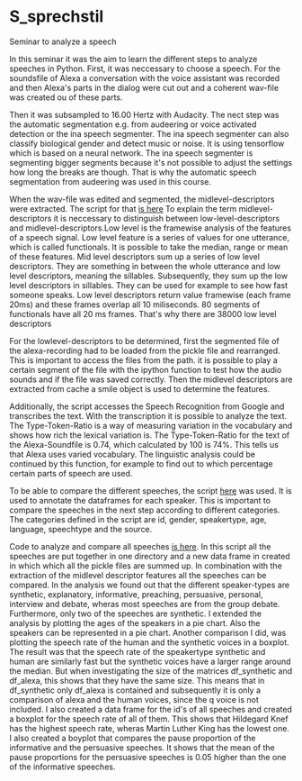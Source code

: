 # S_sprechstil
Seminar to analyze a speech

In this seminar it was the aim to learn the different steps to analyze speeches in Python. First, it was neccessary to choose a speech. For the soundsfile of Alexa a conversation with the voice assistant was recorded and then Alexa's parts in the dialog were cut out and a coherent wav-file was created ou of these parts.

Then it was subsampled to 16.00 Hertz with Audacity. The nect step was the automatic segmentation e.g. from audeering or voice activated detection or the ina speech segmenter. The ina speech segmenter can also classify biological gender and detect music or noise. It is using tensorflow which is based on a neural network. The ina speech segmenter is segmenting bigger segments because it's not possible to adjust the settings how long the breaks are though. That is why the automatic speech segmentation from audeering was used in this course.

When the wav-file was edited and segmented, the midlevel-descriptors were extracted. The script for that [is here](mid-level-descriptors)
To explain the term midlevel-descriptors it is neccessary to distinguish between low-level-descriptors and midlevel-descriptors.Low level is the framewise analysis of the features of a speech signal. Low level feature is a series of values for one utterance, which is called functionals. It is possible to take the median, range or mean of these features. Mid level descriptors sum up a series of low level descriptors. They are something in between the whole utterance and low level descriptors, meaning the sillables. Subsequently, they sum up the low level descriptors in sillables. They can be used for example to see how fast someone speaks. 
Low level descriptors return value framewise (each frame 20ms) and these frames overlap all 10 miliseconds. 80 segments of functionals have all 20 ms frames. That's why there are 38000 low level descriptors

For the lowlevel-descriptors to be determined, first the segmented file of the alexa-recording had to be loaded from the pickle file and rearranged. This is important to access the files from the path. it is possible to play a certain segment of the file with the ipython function to test how the audio sounds and if the file was saved correctly. Then the midlevel descriptors are extracted from cache a smile object is used to determine the features.

Additionally, the script accesses the Speech Recognition from Google and transcribes the text. With the transcription it is possible to analyze the text. The Type-Token-Ratio is a way of measuring variation in the vocabulary and shows how rich the lexical variation is. The Type-Token-Ratio for the text of the Alexa-Soundfile is 0.74, which calculated by 100 is 74%. This tells us that Alexa uses varied vocabulary. The linguistic analysis could be continued by this function, for example to find out to which percentage certain parts of speech are used.

To be able to compare the different speeches, the script [here](add_annotations_aktuell) was used. It is used to annotate the dataframes for each speaker. This is important to compare the speeches in the next step according to different categories. The categories defined in the script are id, gender, speakertype, age, language, speechtype and the source.

Code to analyze and compare all speeches [is here](large_dataframe_aktuell). In this script all the speeches are put together in one directory and a new data frame in created in which which all the pickle files are summed up. In combination with the extraction of the midlevel descriptor features all the speeches can be compared. In the analysis we found out that the different speaker-types are synthetic, explanatory, informative, preaching, persuasive, personal, interview and debate, wheras most speeches are from the group debate. Furthermore, only two of the speeches are synthetic. I extended the analysis by plotting the ages of the speakers in a pie chart. Also the speakers can be represented in a pie chart. Another comparison I did, was plotting the speech rate of the human and the synthetic voices in a boxplot. The result was that the speech rate of the speakertype synthetic and human are similarly fast but the synthetic voices have a larger range around the median. But when investigating the size of the matrices  df_synthetic and df_alexa, this shows that they have the same size. This means that in df_synthetic only df_alexa is contained and subsequently it is only a comparison of alexa and the human voices, since the q voice is not included. I also created a data frame for the id's of all speeches and created a boxplot for the speech rate of all of them. This shows that Hildegard Knef has the highest speech rate, wheras Martin Luther King has the lowest one. I also created a boyplot that compares the pause proportion of the informative and the persuasive speeches. It shows that the mean of the pause proportions for the persuasive speeches is 0.05 higher than the one of the informative speeches.

